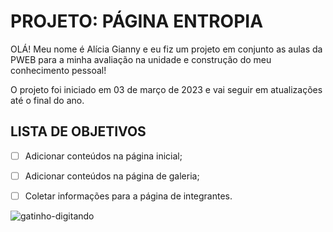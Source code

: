 # PROJETO: PÁGINA ENTROPIA

OLÁ! Meu nome é Alícia Gianny e eu fiz um projeto em conjunto as aulas da PWEB para a minha avaliação na unidade e construção do meu conhecimento pessoal! 

O projeto foi iniciado em 03 de março de 2023 e vai seguir em atualizações até o final do ano.

## LISTA DE OBJETIVOS

- [ ] Adicionar conteúdos na página inicial;
- [ ] Adicionar conteúdos na página de galeria;
- [ ] Coletar informações para a página de integrantes.


![gatinho-digitando](https://user-images.githubusercontent.com/127505403/224517224-4133d2d7-b9a5-476a-a72e-90ce963fb7d7.gif)
